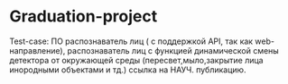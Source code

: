 # Graduation-project
Test-case: ПО распознаватель лиц ( с поддержкой API, так как web-направление), распознаватель лиц с функцией динамической смены детектора от окружающей среды (пересвет,мыло,закрытие лица инородными объектами и тд.) ссылка на НАУЧ. публикацию.
